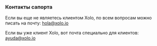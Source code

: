 ### Контакты сапорта

Если вы еще не являетесь клиентом Xolo, по всем вопросам можно писать на почту: [hola@xolo.io](mailto:hola@xolo.io)

Если вы уже клиент Xolo, вот почта специально для клиентов: [ayuda@xolo.io](mailto:ayuda@xolo.io)
